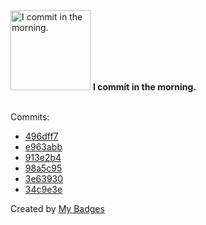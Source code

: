 <img src="https://github.com/my-badges/my-badges/blob/master/src/all-badges/time-of-commit/morning-commits.png?raw=true" alt="I commit in the morning." title="I commit in the morning." width="128">
<strong>I commit in the morning.</strong>
<br><br>

Commits:

- <a href="https://github.com/p0dalirius/WifiListProbeRequests/commit/496dff77daeb19ec942e285d4d09f07bb8638fd0">496dff7</a>
- <a href="https://github.com/p0dalirius/SortWindowsISOs/commit/e963abb6c507024eebd0304ce5121c85d41156d7">e963abb</a>
- <a href="https://github.com/p0dalirius/SortWindowsISOs/commit/913e2b40ad026b3afb3f9c3456a9160eb50f1fe3">913e2b4</a>
- <a href="https://github.com/p0dalirius/SortWindowsISOs/commit/98a5c95bc43ecbe5826f3b0f70a6aca3bae1fef1">98a5c95</a>
- <a href="https://github.com/p0dalirius/smbclient-ng/commit/3e63930049b0ef5414df76cc0de813d46599ada5">3e63930</a>
- <a href="https://github.com/p0dalirius/smbclient-ng/commit/34c9e3e20f9a4f6131c8e31462b8db25156bfe89">34c9e3e</a>


Created by <a href="https://github.com/my-badges/my-badges">My Badges</a>